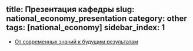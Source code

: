 title: Презентация кафедры
slug: national_economy_presentation
category: other
tags: [national_economy]
sidebar_index: 1
---

- [От современных знаний к будущим результатам](/files/gos-prezent.ppt)
